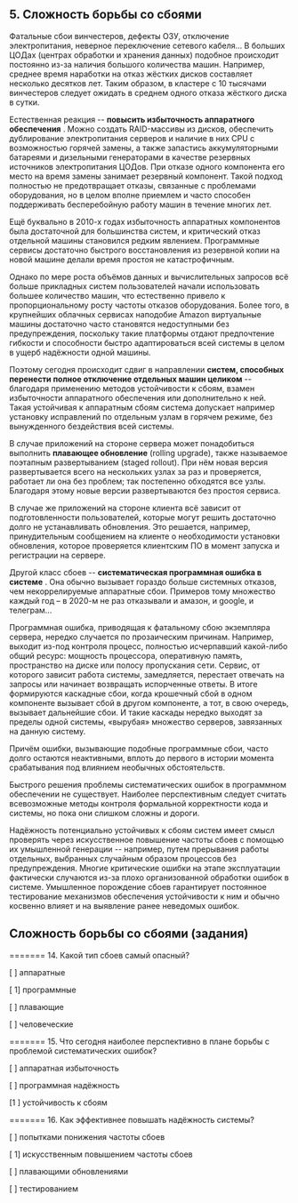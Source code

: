 ## 5. Сложность борьбы со сбоями

Фатальные сбои винчестеров, дефекты ОЗУ, отключение электропитания, неверное переключение сетевого кабеля… В больших ЦОДах (центрах обработки и хранения данных) подобное происходит постоянно из-за наличия большого количества машин. Например, среднее время наработки на отказ жёстких дисков составляет несколько десятков лет. Таким образом, в кластере с 10 тысячами винчестеров следует ожидать в среднем одного отказа жёсткого диска в сутки.

Естественная реакция --  **повысить избыточность аппаратного обеспечения** . Можно создать RAID-массивы из дисков, обеспечить дублирование электропитания серверов и наличие в них CPU с возможностью горячей замены, а также запастись аккумуляторными батареями и дизельными генераторами в качестве резервных источников электропитания ЦОДов. При отказе одного компонента его место на время замены занимает резервный компонент. Такой подход полностью не предотвращает отказы, связанные с проблемами оборудования, но в целом вполне приемлем и часто способен поддерживать бесперебойную работу машин в течение многих лет.

Ещё буквально в 2010-х годах избыточность аппаратных компонентов была достаточной для большинства систем, и критический отказ отдельной машины становился редким явлением. Программные сервисы достаточно быстрого восстановления из резервной копии на новой машине делали время простоя не катастрофичным.

Однако по мере роста объёмов данных и вычислительных запросов всё больше прикладных систем пользователей начали использовать большее количество машин, что естественно привело к пропорциональному росту частоты отказов оборудования. Более того, в крупнейших облачных сервисах наподобие Amazon виртуальные машины достаточно часто становятся недоступными без предупреждения, поскольку такие платформы отдают предпочтение гибкости и способности быстро адаптироваться всей системы в целом в ущерб надёжности одной машины.

Поэтому сегодня происходит сдвиг в направлении **систем, способных перенести полное отключение отдельных машин целиком** -- благодаря применению методов устойчивости к сбоям, взамен избыточности аппаратного обеспечения или дополнительно к ней. Такая устойчивая к аппаратным сбоям система допускает например установку исправлений по отдельным узлам в горячем режиме, без вынужденного бездействия всей системы.

В случае приложений на стороне сервера может понадобиться выполнить **плавающее обновление** (rolling upgrade), также называемое поэтапным развертыванием (staged rollout). При нём новая версия развертывается всего на нескольких узлах за раз и проверяется, работает ли она без проблем; так постепенно обходятся все узлы. Благодаря этому новые версии развертываются без простоя сервиса.

В случае же приложений на стороне клиента всё зависит от подготовленности пользователей, которые могут решить достаточно долго не устанавливать обновления. Это решается, например, принудительным сообщением на клиенте о необходимости установки обновления, которое проверяется клиентским ПО в момент запуска и регистрации на сервере.

Другой класс сбоев --  **систематическая программная ошибка в системе** . Она обычно вызывает гораздо больше системных отказов, чем некоррелируемые аппаратные сбои. Примеров тому множество каждый год – в 2020-м не раз отказывали и амазон, и google, и телеграм...

Программная ошибка, приводящая к фатальному сбою экземпляра сервера, нередко случается по прозаическим причинам. Например, выходит из-под контроля процесс, полностью исчерпавший какой-либо общий ресурс: мощность процессора, оперативную память, пространство на диске или полосу пропускания сети. Сервис, от которого зависит работа системы, замедляется, перестает отвечать на запросы или начинает возвращать испорченные ответы. В итоге формируются каскадные сбои, когда крошечный сбой в одном компоненте вызывает сбой в другом компоненте, а тот, в свою очередь, вызывает дальнейшие сбои. И такие каскады нередко выходят за пределы одной системы, «вырубая» множество серверов, завязанных на данную систему.

Причём ошибки, вызывающие подобные программные сбои, часто долго остаются неактивными, вплоть до первого в истории момента срабатывания под влиянием необычных обстоятельств.

Быстрого решения проблемы систематических ошибок в программном обеспечении не существует. Наиболее перспективным следует считать всевозможные методы контроля формальной корректности кода и системы, но пока они слишком сложны и дороги.

Надёжность потенциально устойчивых к сбоям систем имеет смысл проверять через искусственное повышение частоты сбоев с помощью их умышленной генерации -- например, путем прерывания работы отдельных, выбранных случайным образом процессов без предупреждения. Многие критические ошибки на этапе эксплуатации фактически случаются из-за плохо организованной обработки ошибок в системе. Умышленное порождение сбоев гарантирует постоянное тестирование механизмов обеспечения устойчивости к ним и обычно косвенно влияет и на выявление ранее неведомых ошибок.


## Сложность борьбы со сбоями (задания)

======= 14. Какой тип сбоев самый опасный?

[ ] аппаратные

[ 1] программные

[ ] плавающие

[ ] человеческие

======= 15. Что сегодня наиболее перспективно в плане борьбы с проблемой систематических ошибок?

[ ] аппаратная избыточность

[ ] программная надёжность

[1 ] устойчивость к сбоям

======= 16. Как эффективнее повышать надёжность системы?

[ ] попытками понижения частоты сбоев

[ 1] искусственным повышением частоты сбоев

[ ] плавающими обновлениями

[ ] тестированием
